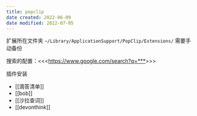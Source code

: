```yaml
---
title: popclip
date created: 2022-06-09
date modified: 2022-07-05
---
```

扩展所在文件夹
`~/Library/ApplicationSupport/PopClip/Extensions/` 需要手动备份

搜索的配置：<<<<https://www.google.com/search?q=***>>>>

插件安装
- [[滴答清单]]
- [[bob]]
- [[沙拉查词]]
- [[devonthink]]
